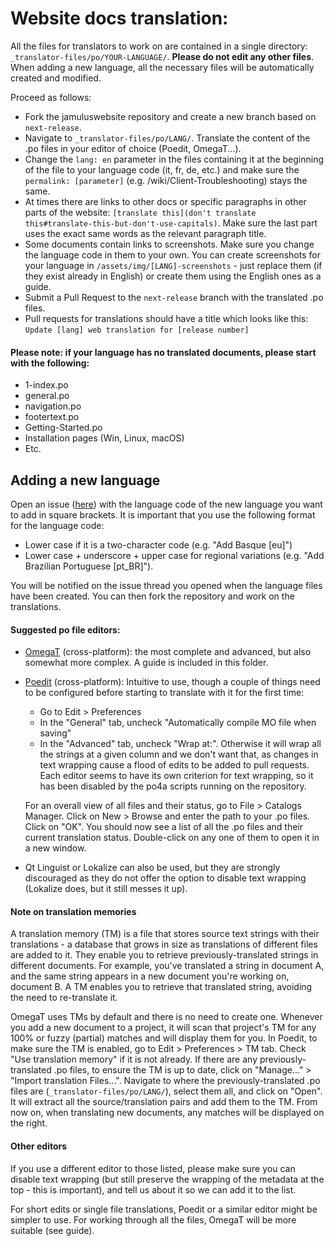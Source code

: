 # Website docs translation:

All the files for translators to work on are contained in a single directory: `_translator-files/po/YOUR-LANGUAGE/`. **Please do not edit any other files**. When adding a new language, all the necessary files will be automatically created and modified.

Proceed as follows:

- Fork the jamuluswebsite repository and create a new branch based on `next-release`.
- Navigate to `_translator-files/po/LANG/`. Translate the content of the .po files in your editor of choice (Poedit, OmegaT...).
- Change the `lang: en` parameter in the files containing it at the beginning of the file to your language code (it, fr, de, etc.) and make sure the `permalink: [parameter]` (e.g. /wiki/Client-Troubleshooting) stays the same.
- At times there are links to other docs or specific paragraphs in other parts of the website: `[translate this](don't translate this#translate-this-but-don't-use-capitals)`. Make sure the last part uses the exact same words as the relevant paragraph title.
- Some documents contain links to screenshots. Make sure you change the language code in them to your own. You can create screenshots for your language in `/assets/img/[LANG]-screenshots` - just replace them (if they exist already in English) or create them using the English ones as a guide.
- Submit a Pull Request to the `next-release` branch with the translated .po files.
- Pull requests for translations should have a title which looks like this: `Update [lang] web translation for [release number]`

#### Please note: if your language has no translated documents, please start with the following:

- 1-index.po
- general.po
- navigation.po 
- footertext.po
- Getting-Started.po
- Installation pages (Win, Linux, macOS)
- Etc.

## Adding a new language

Open an issue ([here](https://github.com/jamulussoftware/jamuluswebsite/issues)) with the language code of the new language you want to add in square brackets. It is important that you use the following format for the language code:

- Lower case if it is a two-character code (e.g. "Add Basque [eu]")
- Lower case + underscore + upper case for regional variations (e.g. "Add Brazilian Portuguese [pt_BR]").

You will be notified on the issue thread you opened when the language files have been created. You can then fork the repository and work on the translations.

#### Suggested po file editors:

- [OmegaT](https://omegat.org/) (cross-platform): the most complete and advanced, but also somewhat more complex. A guide is included in this folder.
- [Poedit](https://github.com/vslavik/poedit) (cross-platform): Intuitive to use, though a couple of things need to be configured before starting to translate with it for the first time:
    - Go to Edit > Preferences
    - In the "General" tab, uncheck "Automatically compile MO file when saving"
    - In the "Advanced" tab, uncheck "Wrap at:". Otherwise it will wrap all the strings at a given column and we don't want that, as changes in text wrapping cause a flood of edits to be added to pull requests. Each editor seems to have its own criterion for text wrapping, so it has been disabled by the po4a scripts running on the repository.

    For an overall view of all files and their status, go to File > Catalogs Manager. Click on New > Browse and  enter the path to your .po files. Click on "OK". You should now see a list of all the .po files and their current translation status. Double-click on any one of them to open it in a new window.

- Qt Linguist or Lokalize can also be used, but they are strongly discouraged as they do not offer the option to disable text wrapping (Lokalize does, but it still messes it up).

#### Note on translation memories

A translation memory (TM) is a file that stores source text strings with their translations - a database that grows in size as translations of different files are added to it. They enable you to retrieve previously-translated strings in different documents. For example, you've translated a string in document A, and the same string appears in a new document you're working on, document B. A TM enables you to retrieve that translated string, avoiding the need to re-translate it.

OmegaT uses TMs by default and there is no need to create one. Whenever you add a new document to a project, it will scan that project's TM for any 100% or fuzzy (partial) matches and will display them for you. In Poedit, to make sure the TM is enabled, go to Edit > Preferences > TM tab. Check "Use translation memory" if it is not already. If there are any previously-translated .po files, to ensure the TM is up to date, click on "Manage..." > "Import translation Files...". Navigate to where the previously-translated .po files are (`_translator-files/po/LANG/`), select them all, and click on "Open". It will extract all the source/translation pairs and add them to the TM. From now on, when translating new documents, any matches will be displayed on the right.

#### Other editors

If you use a different editor to those listed, please make sure you can disable text wrapping (but still preserve the wrapping of the metadata at the top - this is important), and tell us about it so we can add it to the list.

For short edits or single file translations, Poedit or a similar editor might be simpler to use. For working through all the files, OmegaT will be more suitable (see guide).
